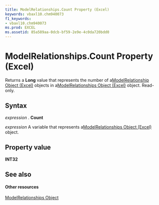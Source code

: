 ```yaml
---
title: ModelRelationships.Count Property (Excel)
keywords: vbaxl10.chm940073
f1_keywords:
- vbaxl10.chm940073
ms.prod: EXCEL
ms.assetid: 85a589aa-0dcb-bf59-2e9e-4c0da720bdd0
---
```



# ModelRelationships.Count Property (Excel)

Returns a  **Long** value that represents the number of a[ModelRelationship Object (Excel)](modelrelationship-object-excel.md) objects in a[ModelRelationships Object (Excel)](modelrelationships-object-excel.md) object. Read-only.


## Syntax

 _expression_ . **Count**

 _expression_ A variable that represents a[ModelRelationships Object (Excel)](modelrelationships-object-excel.md) object.


## Property value

 **INT32**


## See also


#### Other resources



[ModelRelationships Object](modelrelationships-object-excel.md)

